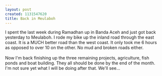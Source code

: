 ```yaml
--- 
layout: post
created: 1131547620
title: Back in Meulaboh
---
```

I spent the last week during Ramadhan up in Banda Aceh and just got back yesterday to Meulaboh.  I rode my bike up the inland road through the east coast.  It is a MUCH better road than the west coast.  It only took me 6 hours as opposed to over 10 on the other.  No mud and broken roads either.  <br /><br />Now I'm back finishing up the three remaining projects, agriculture, fish ponds and boat building.  They all should be done by the end of the month.  I'm not sure yet what I will be doing after that.  We'll see...
